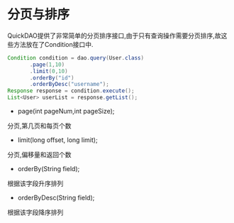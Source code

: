 # 分页与排序

QuickDAO提供了非常简单的分页排序接口,由于只有查询操作需要分页排序,故这些方法放在了Condition接口中.

```java
Condition condition = dao.query(User.class)
       .page(1,10)
       .limit(0,10)
       .orderBy("id")
       .orderByDesc("username");
Response response = condition.execute();
List<User> userList = response.getList();
```

* page(int pageNum,int pageSize);

分页,第几页和每页个数

* limit(long offset, long limit);

分页,偏移量和返回个数

* orderBy(String field);

根据该字段升序排列

* orderByDesc(String field);

根据该字段降序排列
